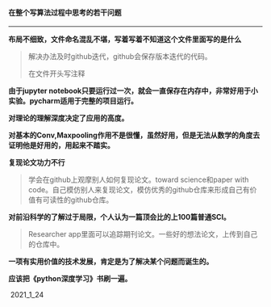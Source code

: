 #### 在整个写算法过程中思考的若干问题

------

**布局不细致，文件命名混乱不堪，写着写着不知道这个文件里面写的是什么**

> 解决办法及时github迭代，github会保存版本迭代的代码。
>
> 在文件开头写注释

**由于jupyter notebook只要运行过一次，就会一直保存在内存中，非常好用于小实验。pycharm适用于完整的项目运行。**

**对理论的理解深度决定了应用的高度。**

**对基本的Conv,Maxpooling作用不是很懂，虽然好用，但是无法从数学的角度去证明他是好用的，用起来不踏实。**

**复现论文功力不行**

> 学会在github上观摩别人如何复现论文。toward science和paper with code。自己模仿别人来复现论文，模仿优秀的github仓库来形成自己有价值有可读性的github仓库。

**对前沿科学的了解过于局限，个人认为一篇顶会比的上100篇普通SCI。**

> Researcher app里面可以追踪期刊论文。一些好的想法论文，上传到自己的仓库中。

**一项有实用价值的技术发展，肯定是为了解决某个问题而诞生的。**

**应该把《python深度学习》书刷一遍。**

​																																							              2021_1_24